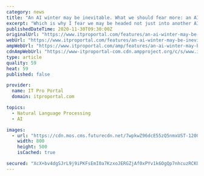 ```yaml
---
category: news
title: "An AI winter may be inevitable. What we should fear more: an AI ice age"
excerpt: "Which is why I fear we may be headed not just into another AI Winter, but an almost endless AI Ice Age, perhaps decades of rejection of the approach, all the VC money taps being turned off, lack of Uni research funding—all the things we saw in the first AI Winter of 1974-80 and the second of 1987-93."
publishedDateTime: 2020-11-30T09:30:00Z
originalUrl: "https://www.itproportal.com/features/an-ai-winter-may-be-inevitable-what-we-should-fear-more-an-ai-ice-age/"
webUrl: "https://www.itproportal.com/features/an-ai-winter-may-be-inevitable-what-we-should-fear-more-an-ai-ice-age/"
ampWebUrl: "https://www.itproportal.com/amp/features/an-ai-winter-may-be-inevitable-what-we-should-fear-more-an-ai-ice-age/"
cdnAmpWebUrl: "https://www-itproportal-com.cdn.ampproject.org/c/s/www.itproportal.com/amp/features/an-ai-winter-may-be-inevitable-what-we-should-fear-more-an-ai-ice-age/"
type: article
quality: 59
heat: 59
published: false

provider:
  name: IT Pro Portal
  domain: itproportal.com

topics:
  - Natural Language Processing
  - AI

images:
  - url: "https://cdn.mos.cms.futurecdn.net/7wpkwZ96dcE55zQ5nmxUST-1200-80.jpg"
    width: 800
    height: 500
    isCached: true

secured: "XcX+bv4dgSJrL9j9iPKFsEmI0a7KzxoJERGZjAf0xPYv1k6OgQp7nhcuzRCKUXgoRCPJ3hy4G2xpcsZ5N6FmR74KH0h0GkMqNbTf4tygSDfvz1waY/2tijQBvHM0AAKAoQ9oC0Z3K+KHcZPi/L2+zusR4SnRKP0InlNWcvAufDN2KteDcJ5hbBEodDbaQYvm/8DjJmpOGhcNCooTpRtaYDaQ6PLQPnHJ+rtu4hvCz+2CMDk+4nsIyozZs08xXl5IkgSgfy3Oq3Ldwh3nElLXFQAWq12KtfB8/FubQ27puWVW+H40B0XoS5byw+6b6g0QjTZogf9kLTYcYvAYcJTySkAlE7Ff58CEjZrc7q+8LaE=;kiuHPCav6ERLPNSqTEKDuQ=="
---
```


